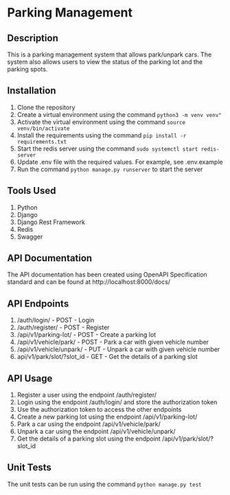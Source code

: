 # Parking Management

## Description

This is a parking management system that allows park/unpark cars. The system also allows users to view the status of the parking lot and the parking spots.

## Installation

1. Clone the repository
2. Create a virtual environment using the command `python3 -m venv venv"`
3. Activate the virtual environment using the command `source venv/bin/activate`
4. Install the requirements using the command `pip install -r requirements.txt`
5. Start the redis server using the command `sudo systemctl start redis-server`
6. Update .env file with the required values. For example, see .env.example
7. Run the command `python manage.py runserver` to start the server

## Tools Used

1. Python
2. Django
3. Django Rest Framework
4. Redis
5. Swagger

## API Documentation

The API documentation has been created using OpenAPI Specification standard and can be found at http://localhost:8000/docs/

## API Endpoints

1. /auth/login/ - POST - Login
2. /auth/register/ - POST - Register
3. /api/v1/parking-lot/ - POST - Create a parking lot
4. /api/v1/vehicle/park/ - POST - Park a car with given vehicle number
5. /api/v1/vehicle/unpark/ - PUT - Unpark a car with given vehicle number
6. api/v1/park/slot/?slot_id - GET - Get the details of a parking slot

## API Usage

1. Register a user using the endpoint /auth/register/
2. Login using the endpoint /auth/login/ and store the authorization token
3. Use the authorization token to access the other endpoints
4. Create a new parking lot using the endpoint /api/v1/parking-lot/
5. Park a car using the endpoint /api/v1/vehicle/park/
6. Unpark a car using the endpoint /api/v1/vehicle/unpark/
7. Get the details of a parking slot using the endpoint /api/v1/park/slot/?slot_id

## Unit Tests

The unit tests can be run using the command `python manage.py test`
